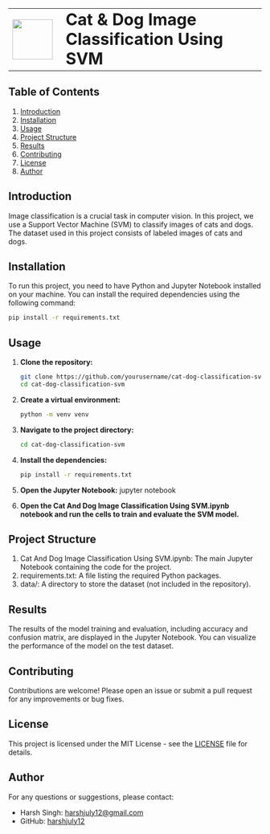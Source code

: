 <table>
  <tr>
    <td><img src="https://github.com/harshjuly12/Cat-And-Dog-Image-Classification-Using-SVM/assets/112745312/9d95a622-e2f0-49bf-9e8d-5f82b8177e4d" width="80" style="margin-right: 10;"></td>
    <td><h1 style="margin: 0;">Cat & Dog Image Classification Using SVM</h1></td>
  </tr>
</table>

## Table of Contents
1. [Introduction](#introduction)
2. [Installation](#installation)
3. [Usage](#usage)
4. [Project Structure](#project-structure)
5. [Results](#results)
6. [Contributing](#contributing)
7. [License](#license)
8. [Author](#author)

## Introduction

Image classification is a crucial task in computer vision. In this project, we use a Support Vector Machine (SVM) to classify images of cats and dogs. The dataset used in this project consists of labeled images of cats and dogs.

## Installation

To run this project, you need to have Python and Jupyter Notebook installed on your machine. You can install the required dependencies using the following command: 
```bash
pip install -r requirements.txt
```

## Usage

1. **Clone the repository:**
   ```sh
   git clone https://github.com/yourusername/cat-dog-classification-svm.git
   cd cat-dog-classification-svm
   ```
2. **Create a virtual environment:**
   ```sh
   python -m venv venv
   ```
   
3. **Navigate to the project directory:**
      ```sh
      cd cat-dog-classification-svm
      ```
      
4. **Install the dependencies:**
   ```sh
   pip install -r requirements.txt
   ```
   
5. **Open the Jupyter Notebook:**
   jupyter notebook

6. **Open the Cat And Dog Image Classification Using SVM.ipynb notebook and run the cells to train and evaluate the SVM model.**

## Project Structure
1. Cat And Dog Image Classification Using SVM.ipynb: The main Jupyter Notebook containing the code for the project.
2. requirements.txt: A file listing the required Python packages.
3. data/: A directory to store the dataset (not included in the repository).

## Results
The results of the model training and evaluation, including accuracy and confusion matrix, are displayed in the Jupyter Notebook. You can visualize the performance of the model on the test dataset.

## Contributing
Contributions are welcome! Please open an issue or submit a pull request for any improvements or bug fixes.

## License
This project is licensed under the MIT License - see the [LICENSE](LICENSE) file for details.

## Author
For any questions or suggestions, please contact:
- Harsh Singh: [harshjuly12@gmail.com](harshjuly12@gmail.com)
- GitHub: [harshjuly12](https://github.com/harshjuly12)
